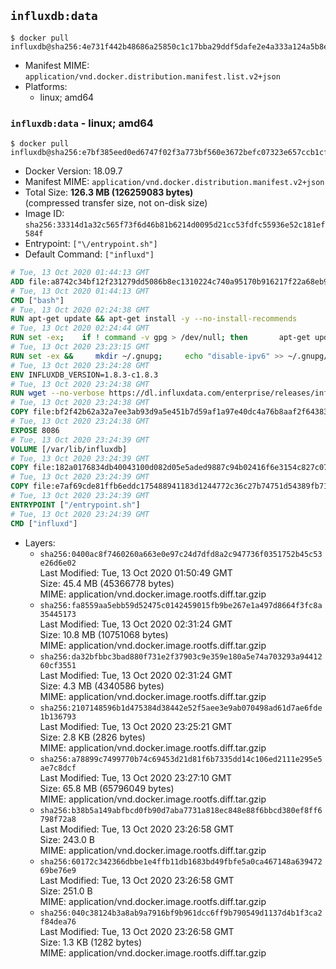 ## `influxdb:data`

```console
$ docker pull influxdb@sha256:4e731f442b48686a25850c1c17bba29ddf5dafe2e4a333a124a5b8eb92f78c2e
```

-	Manifest MIME: `application/vnd.docker.distribution.manifest.list.v2+json`
-	Platforms:
	-	linux; amd64

### `influxdb:data` - linux; amd64

```console
$ docker pull influxdb@sha256:e7bf385eed0ed6747f02f3a773bf560e3672befc07323e657ccb1cfb66214cef
```

-	Docker Version: 18.09.7
-	Manifest MIME: `application/vnd.docker.distribution.manifest.v2+json`
-	Total Size: **126.3 MB (126259083 bytes)**  
	(compressed transfer size, not on-disk size)
-	Image ID: `sha256:33314d1a32c565f73f6d46b81b6214d0095d21cc53fdfc55936e52c181ef584f`
-	Entrypoint: `["\/entrypoint.sh"]`
-	Default Command: `["influxd"]`

```dockerfile
# Tue, 13 Oct 2020 01:44:13 GMT
ADD file:a8742c34bf12f231279dd5086b8ec1310224c740a95170b916217f22a68eb9a7 in / 
# Tue, 13 Oct 2020 01:44:13 GMT
CMD ["bash"]
# Tue, 13 Oct 2020 02:24:38 GMT
RUN apt-get update && apt-get install -y --no-install-recommends 		ca-certificates 		curl 		netbase 		wget 	&& rm -rf /var/lib/apt/lists/*
# Tue, 13 Oct 2020 02:24:44 GMT
RUN set -ex; 	if ! command -v gpg > /dev/null; then 		apt-get update; 		apt-get install -y --no-install-recommends 			gnupg 			dirmngr 		; 		rm -rf /var/lib/apt/lists/*; 	fi
# Tue, 13 Oct 2020 23:23:15 GMT
RUN set -ex &&     mkdir ~/.gnupg;     echo "disable-ipv6" >> ~/.gnupg/dirmngr.conf;     for key in         05CE15085FC09D18E99EFB22684A14CF2582E0C5 ;     do         gpg --keyserver ha.pool.sks-keyservers.net --recv-keys "$key" ||         gpg --keyserver pgp.mit.edu --recv-keys "$key" ||         gpg --keyserver keyserver.pgp.com --recv-keys "$key" ;     done
# Tue, 13 Oct 2020 23:24:28 GMT
ENV INFLUXDB_VERSION=1.8.3-c1.8.3
# Tue, 13 Oct 2020 23:24:38 GMT
RUN wget --no-verbose https://dl.influxdata.com/enterprise/releases/influxdb-data_${INFLUXDB_VERSION}_amd64.deb.asc &&     wget --no-verbose https://dl.influxdata.com/enterprise/releases/influxdb-data_${INFLUXDB_VERSION}_amd64.deb &&     gpg --batch --verify influxdb-data_${INFLUXDB_VERSION}_amd64.deb.asc influxdb-data_${INFLUXDB_VERSION}_amd64.deb &&     dpkg -i influxdb-data_${INFLUXDB_VERSION}_amd64.deb &&     rm -f influxdb-data_${INFLUXDB_VERSION}_amd64.deb*
# Tue, 13 Oct 2020 23:24:38 GMT
COPY file:bf2f42b62a32a7ee3ab93d9a5e451b7d59af1a97e40dc4a76b8aaf2f64383d7a in /etc/influxdb/influxdb.conf 
# Tue, 13 Oct 2020 23:24:38 GMT
EXPOSE 8086
# Tue, 13 Oct 2020 23:24:39 GMT
VOLUME [/var/lib/influxdb]
# Tue, 13 Oct 2020 23:24:39 GMT
COPY file:182a0176834db40043100d082d05e5aded9887c94b02416f6e3154c827c07360 in /entrypoint.sh 
# Tue, 13 Oct 2020 23:24:39 GMT
COPY file:e7af69cde81ffb6eddc175488941183d1244772c36c27b74751d54389fb71701 in /init-influxdb.sh 
# Tue, 13 Oct 2020 23:24:39 GMT
ENTRYPOINT ["/entrypoint.sh"]
# Tue, 13 Oct 2020 23:24:39 GMT
CMD ["influxd"]
```

-	Layers:
	-	`sha256:0400ac8f7460260a663e0e97c24d7dfd8a2c947736f0351752b45c53e26d6e02`  
		Last Modified: Tue, 13 Oct 2020 01:50:49 GMT  
		Size: 45.4 MB (45366778 bytes)  
		MIME: application/vnd.docker.image.rootfs.diff.tar.gzip
	-	`sha256:fa8559aa5ebb59d52475c0142459015fb9be267e1a497d8664f3fc8a35445173`  
		Last Modified: Tue, 13 Oct 2020 02:31:24 GMT  
		Size: 10.8 MB (10751068 bytes)  
		MIME: application/vnd.docker.image.rootfs.diff.tar.gzip
	-	`sha256:da32bfbbc3bad880f731e2f37903c9e359e180a5e74a703293a9441260cf3551`  
		Last Modified: Tue, 13 Oct 2020 02:31:24 GMT  
		Size: 4.3 MB (4340586 bytes)  
		MIME: application/vnd.docker.image.rootfs.diff.tar.gzip
	-	`sha256:2107148596b1d475384d38442e52f5aee3e9ab070498ad61d7ae6fde1b136793`  
		Last Modified: Tue, 13 Oct 2020 23:25:21 GMT  
		Size: 2.8 KB (2826 bytes)  
		MIME: application/vnd.docker.image.rootfs.diff.tar.gzip
	-	`sha256:a78899c7499770b74c69453d21d81f6b7335dd14c106ed2111e295e5ae7c8dcf`  
		Last Modified: Tue, 13 Oct 2020 23:27:10 GMT  
		Size: 65.8 MB (65796049 bytes)  
		MIME: application/vnd.docker.image.rootfs.diff.tar.gzip
	-	`sha256:b38b5a149abfbcd0fb90d7aba7731a818ec848e88f6bbcd380ef8ff6798f72a8`  
		Last Modified: Tue, 13 Oct 2020 23:26:58 GMT  
		Size: 243.0 B  
		MIME: application/vnd.docker.image.rootfs.diff.tar.gzip
	-	`sha256:60172c342366dbbe1e4ffb11db1683bd49fbfe5a0ca467148a63947269be76e9`  
		Last Modified: Tue, 13 Oct 2020 23:26:58 GMT  
		Size: 251.0 B  
		MIME: application/vnd.docker.image.rootfs.diff.tar.gzip
	-	`sha256:040c38124b3a8ab9a7916bf9b961dcc6ff9b790549d1137d4b1f3ca2f84dea76`  
		Last Modified: Tue, 13 Oct 2020 23:26:58 GMT  
		Size: 1.3 KB (1282 bytes)  
		MIME: application/vnd.docker.image.rootfs.diff.tar.gzip
